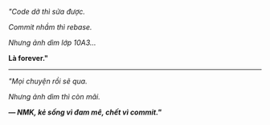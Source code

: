 *"Code dở thì sửa được.*

*Commit nhầm thì rebase.*

*Nhưng ảnh dìm lớp 10A3…*

**Là forever."**

---

*"Mọi chuyện rồi sẽ qua.*

*Nhưng ảnh dìm thì còn mãi.*

***— NMK, kẻ sống vì đam mê, chết vì commit."***
